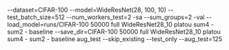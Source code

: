--dataset=CIFAR-100 --model=WideResNet(28, 100, 10) --test_batch_size=512 --num_workers_test=2 -sa --sum_groups=2 -val --load_model=runs/CIFAR-100 50000 full WideResNet28_10 platou sum4 - sum2 - baseline --save_dir=CIFAR-100 50000 full WideResNet28_10 platou sum4 - sum2 - baseline aug_test --skip_existing --test_only --aug_test=125
